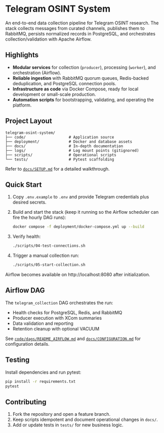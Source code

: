 # Telegram OSINT System

An end-to-end data collection pipeline for Telegram OSINT research. The stack collects
messages from curated channels, publishes them to RabbitMQ, persists normalized records
in PostgreSQL, and orchestrates collection/validation with Apache Airflow.

## Highlights

- **Modular services** for collection (`producer`), processing (`worker`), and orchestration (Airflow).
- **Reliable ingestion** with RabbitMQ quorum queues, Redis-backed deduplication, and PostgreSQL connection pools.
- **Infrastructure as code** via Docker Compose, ready for local development or small-scale production.
- **Automation scripts** for bootstrapping, validating, and operating the platform.

## Project Layout

```
telegram-osint-system/
├── code/                   # Application source
├── deployment/             # Docker and database assets
├── docs/                   # In-depth documentation
├── logs/                   # Log mount points (gitignored)
├── scripts/                # Operational scripts
└── tests/                  # Pytest scaffolding
```

Refer to [`docs/SETUP.md`](docs/SETUP.md) for a detailed walkthrough.

## Quick Start

1. Copy `.env.example` to `.env` and provide Telegram credentials plus desired secrets.
2. Build and start the stack (keep it running so the Airflow scheduler can fire the hourly DAG runs):

   ```bash
   docker compose -f deployment/docker-compose.yml up --build
   ```

3. Verify health:

   ```bash
   ./scripts/04-test-connections.sh
   ```

4. Trigger a manual collection run:

   ```bash
   ./scripts/05-start-collection.sh
   ```

Airflow becomes available on http://localhost:8080 after initialization.

## Airflow DAG

The `telegram_collection` DAG orchestrates the run:

- Health checks for PostgreSQL, Redis, and RabbitMQ
- Producer execution with XCom summaries
- Data validation and reporting
- Retention cleanup with optional VACUUM

See [`code/dags/README_AIRFLOW.md`](code/dags/README_AIRFLOW.md) and [`docs/CONFIGURATION.md`](docs/CONFIGURATION.md) for configuration details.

## Testing

Install dependencies and run pytest:

```bash
pip install -r requirements.txt
pytest
```

## Contributing

1. Fork the repository and open a feature branch.
2. Keep scripts idempotent and document operational changes in `docs/`.
3. Add or update tests in `tests/` for new business logic.
